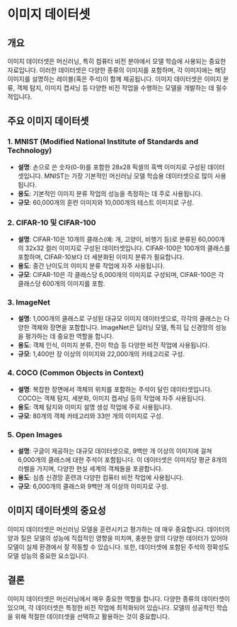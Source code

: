 # 이미지 데이터셋

## 개요
이미지 데이터셋은 머신러닝, 특히 컴퓨터 비전 분야에서 모델 학습에 사용되는 중요한 자료입니다. 이러한 데이터셋은 다양한 종류의 이미지를 포함하며, 각 이미지에는 해당 이미지를 설명하는 레이블(혹은 주석)이 함께 제공됩니다. 이미지 데이터셋은 이미지 분류, 객체 탐지, 이미지 캡셔닝 등 다양한 비전 작업을 수행하는 모델을 개발하는 데 필수적입니다.

## 주요 이미지 데이터셋

### 1. **MNIST (Modified National Institute of Standards and Technology)**
   - **설명**: 손으로 쓴 숫자(0-9)를 포함한 28x28 픽셀의 흑백 이미지로 구성된 데이터셋입니다. MNIST는 가장 기본적인 머신러닝 모델 학습용 데이터셋으로 많이 사용됩니다.
   - **용도**: 기본적인 이미지 분류 작업의 성능을 측정하는 데 주로 사용됩니다.
   - **규모**: 60,000개의 훈련 이미지와 10,000개의 테스트 이미지로 구성.

### 2. **CIFAR-10 및 CIFAR-100**
   - **설명**: CIFAR-10은 10개의 클래스(예: 개, 고양이, 비행기 등)로 분류된 60,000개의 32x32 컬러 이미지로 구성된 데이터셋입니다. CIFAR-100은 100개의 클래스를 포함하며, CIFAR-10보다 더 세분화된 이미지 분류가 필요합니다.
   - **용도**: 중간 난이도의 이미지 분류 작업에 자주 사용됩니다.
   - **규모**: CIFAR-10은 각 클래스당 6,000개의 이미지로 구성되며, CIFAR-100은 각 클래스당 600개의 이미지를 포함.

### 3. **ImageNet**
   - **설명**: 1,000개의 클래스로 구성된 대규모 이미지 데이터셋으로, 각각의 클래스는 다양한 객체와 장면을 포함합니다. ImageNet은 딥러닝 모델, 특히 딥 신경망의 성능을 평가하는 데 중요한 역할을 합니다.
   - **용도**: 객체 인식, 이미지 분류, 전이 학습 등 다양한 비전 작업에 사용됩니다.
   - **규모**: 1,400만 장 이상의 이미지와 22,000개의 카테고리로 구성.

### 4. **COCO (Common Objects in Context)**
   - **설명**: 복잡한 장면에서 객체의 위치를 포함하는 주석이 달린 데이터셋입니다. COCO는 객체 탐지, 세분화, 이미지 캡셔닝 등의 작업에 자주 사용됩니다.
   - **용도**: 객체 탐지와 이미지 설명 생성 작업에 주로 사용됩니다.
   - **규모**: 80개의 객체 카테고리와 33만 개의 이미지로 구성.

### 5. **Open Images**
   - **설명**: 구글이 제공하는 대규모 데이터셋으로, 9백만 개 이상의 이미지에 걸쳐 6,000개의 클래스에 대한 주석이 포함됩니다. 이 데이터셋은 이미지당 평균 8개의 라벨을 가지며, 다양한 현실 세계의 객체들을 포괄합니다.
   - **용도**: 심층 신경망 훈련과 다양한 컴퓨터 비전 작업에 사용됩니다.
   - **규모**: 6,000개의 클래스와 9백만 개 이상의 이미지로 구성.

## 이미지 데이터셋의 중요성
이미지 데이터셋은 머신러닝 모델을 훈련시키고 평가하는 데 매우 중요합니다. 데이터의 양과 질은 모델의 성능에 직접적인 영향을 미치며, 충분한 양의 다양한 데이터가 있어야 모델이 실제 환경에서 잘 작동할 수 있습니다. 또한, 데이터셋에 포함된 주석의 정확성도 모델 성능의 중요한 요소입니다.

## 결론
이미지 데이터셋은 머신러닝에서 매우 중요한 역할을 합니다. 다양한 종류의 데이터셋이 있으며, 각 데이터셋은 특정한 비전 작업에 최적화되어 있습니다. 모델의 성공적인 학습을 위해 적절한 데이터셋을 선택하고 활용하는 것이 중요합니다.
